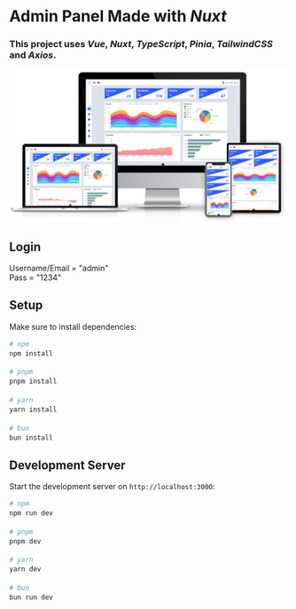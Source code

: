 
# Admin Panel Made with ***Nuxt***
### This project uses ***Vue***, ***Nuxt***, ***TypeScript***, ***Pinia***, ***TailwindCSS*** and ***Axios***.

<img src="./public/review.jpg">

## Login
Username/Email = "admin"\
Pass = "1234"

## Setup

Make sure to install dependencies:

```bash
# npm
npm install

# pnpm
pnpm install

# yarn
yarn install

# bun
bun install
```

## Development Server

Start the development server on `http://localhost:3000`:

```bash
# npm
npm run dev

# pnpm
pnpm dev

# yarn
yarn dev

# bun
bun run dev
```